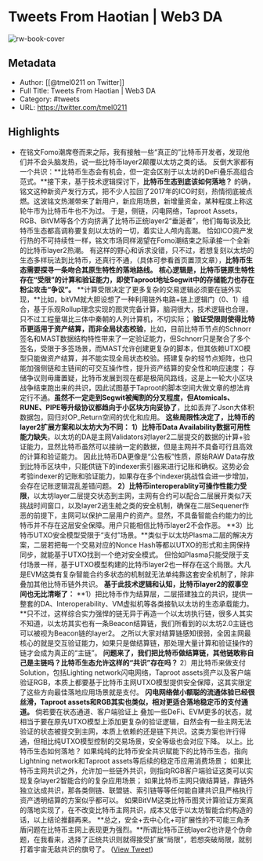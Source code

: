 # Tweets From Haotian | Web3 DA

![rw-book-cover](https://pbs.twimg.com/profile_images/1517412688174804993/hTfpVb8Q.jpg)

## Metadata
- Author: [[@tmel0211 on Twitter]]
- Full Title: Tweets From Haotian | Web3 DA
- Category: #tweets
- URL: https://twitter.com/tmel0211

## Highlights
- 在铭文Fomo潮席卷而来之际，我有接触一些“真正的”比特币开发者，发现他们并不会头脑发热，说一些比特币layer2颠覆以太坊之类的话。
  反倒大家都有一个共识：**比特币生态会有机会，但一定会区别于以太坊的DeFi叠乐高组合范式。**接下来，基于技术逻辑探讨下，**比特币生态到底该如何落地？**
  的确，铭文这种新资产发行方式，把不少人拉回了2017年的ICO时刻，热情彻底被点燃。这波铭文热潮带来了新用户，新应用场景，新增量资金，某种程度上称这轮牛市为比特币牛也不为过。
  于是，侧链，闪电网络，Taproot Assets，RGB、BitVM等各个方向挤满了比特币正统layer2“垂涎者”，他们每每谈及比特币生态都高调称要复刻以太坊的一切，着实让人颅内高潮。
  恰如ICO资产发行热的不可持续性一样，铭文市场同样渴望在Fomo潮结束之际承接一个全新的比特币layer2热潮。
  有这样的野心和诉求没错，只不过，若想复刻以太坊的生态多样玩法到比特币，还真行不通，（具体可参看首页置顶文章），**比特币生态需要探寻一条吻合其原生特性的落地路线。**
  **核心逻辑是，比特币链原生特性存在“受限”的计算和验证能力，即使Taproot地址Segwit中的存储能力也存在粉尘攻击“争议”。**
  **计算受限决定了更多复杂的交易逻辑必须要在链外实现，**比如，bitVM就大胆设想了一种利用链外电路+链上逻辑门（0、1）组合，基于乐观Rollup理念实现的图灵完备计算，脑洞很大，技术逻辑也合理，只不过工程量堪比三体中秦朝的人列计算机，不切实际；
  **验证受限则使得比特币更适用于资产结算，而非全局状态校验**，比如，目前比特币节点的Schnorr签名和MAST数据结构特性带来了一定验证能力，但Schnorr只是聚合了多个签名，受限于多签场景，而MAST允许创建更复杂的脚本，但其依赖UTXO模型只能做资产结算，并不能实现全局状态校验。搭建复杂的轻节点矩阵，也只能加强侧链和主链间的可交互操作性，提升资产结算的安全性和响应速度；
  存储争议则毋庸置疑，比特币发展到现在都是极简风路线，这是上一轮大小区块战争结束跑出来的共识，因此试图基于Taproot的脚本空间大做文章的想法肯定行不通。**虽然不一定走到Segwit被阉割的分叉程度，但Atomicals、RUNE、PIPE等升级协议都趋向于小区块方向妥协了**，比如丢弃了Json大体积数据包，回归对OP_Return空间的优化和应用。
  **这些局限性决定了，比特币的layer2扩展方案和以太坊大为不同：**
  **1）比特币Data Availability数据可用性能力缺失**，以太坊的DA是主网Validators对layer2二层提交的数据的计算+验证能力，显然比特币虽然可以接纳一定的数据，但是主网并不具备可行且高效的计算和验证能力。
  因此比特币DA更像是“公告板”性质，原始RAW Data存放到比特币区块中，只能供链下的indexer索引器来进行记账和确权。这势必会考验indexer的记账和验证能力，如果存在多个indexer挑战性会进一步增加，会存在记账逻辑混乱差错问题。
  **2）比特币interoperablity可操作性能力受限**，以太坊layer二层提交状态到主网，主网有合约可以配合二层展开类似7天挑战时间窗口，以及layer2逃生舱之类的安全机制，确保在二层Sequener作恶的前提下，主网可以保护二层用户的资产。显然，不具备智能合约能力的比特币并不存在这层安全保障。用户只能相信比特币layer2不会作恶。
  **3）比特币UTXO安全模型受限于“支付”场景。**类似于以太坊Plasma二层的解决方案，二层若把每一个交易对应的Nonce Hash等都以UTXO的形式和主网保持同步，就能基于UTXO找到一个绝对安全模式。
  但恰如Plasma只能受限于支付场景一样，基于UTXO模型构建的比特币layer2也一样存在这个局限。大凡是EVM这类有复杂智能合约多状态的机制就无法单纯靠这套安全机制了，除非叠加其他比特币链外共识。
  **基于此技术逻辑和认知，比特币layer2的叙事空间也无比清晰了：**
  **1）把比特币作为结算层，二层搭建独立的共识，提供一整套的DA、Interoperability、VM虚拟机等各类接轨以太坊的生态承载能力。**只不过，这样综合实力强悍的链无异于再造一个以太坊执行链，很多人其实不知道，以太坊其实也有一条Beacon结算链，我们所看到的以太坊2.0主链也可以被视为Beacon链的layer2。
  之所以大家对结算链感知很弱，全因主网最核心的就是交互验证能力，如果只是做结算链，那处理大量计算和验证操作的链才会成为真正的“主链”。
  **问题来了，我们把比特币做结算链，其他链敢称自己是主链吗？比特币生态允许这样的“共识”存在吗？**
  2）用比特币来做支付Solution，包括Lighting network闪电网络，Taproot assets资产以及客户端验证RGB，本质上都要基于比特币主网UTXO模型提供安全保障，这其实限定了这些方向最佳落地应用场景就是支付。
  **闪电网络做小额聪的流通体验已经很丝滑，Taproot assets和RGB其实也类似，相对更适合落地稳定币的支付通道。**
  倘若要在状态通道、客户端验证上 叠加一些DeFi、EVM更多的状态，就相当于要在原先UTXO模型上添加更复杂的验证逻辑，自然会有一些主网无法验证的状态被提交到主网，本质上依赖的还是链下共识。这类方案也许行得通，但相比纯UTXO模型控制的交易场景，安全等级也会对应下降。
  以上。比特币生态如何落地？
  如果纯纯的比特币安全共识赋能下的比特币生态，指向Lightning network和Taproot assets等后续的稳定币应用消费场景；
  如果比特币主网共识之外，允许加一些链外共识，则指向RGB客户端验证这类可以实现复杂layer2智能合约的复杂应用场景；
  如果比特币主网只做结算链，靠链外独立达成共识，那各类侧链、联盟链、索引链等等任何能自建共识且严格执行资产透明结算的方案似乎都可以。
  如果BitVM这类比特币图灵计算验证方案真的落地实现了，在不改变比特币主网共识，成本又低于以太坊智能合约构造的话，以上结论推翻再来。
  **总之，安全+去中心化+可扩展性的不可能三角矛盾问题在比特币主网上表现更为强烈。**所谓比特币正统layer2也许是个伪命题，在我看来，选择了正统共识则就得接受扩展“局限”，若想突破局限，就别打着宇宙无敌共识的旗号了。 ([View Tweet](https://twitter.com/tmel0211/status/1742053195109830734))
